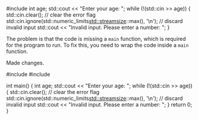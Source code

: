 #include <iostream>
int age;
std::cout << "Enter your age: ";
while (!(std::cin >> age)) {
    std::cin.clear(); // clear the error flag
    std::cin.ignore(std::numeric_limits<std::streamsize>::max(), '\n'); // discard invalid input
    std::cout << "Invalid input. Please enter a number: ";
}


The problem is that the code is missing a `main` function, which is required for the program to run. To fix this, you need to wrap the code inside a `main` function.



Made changes.

#include <iostream>
#include <limits>

int main() {
    int age;
    std::cout << "Enter your age: ";
    while (!(std::cin >> age)) {
        std::cin.clear(); // clear the error flag
        std::cin.ignore(std::numeric_limits<std::streamsize>::max(), '\n'); // discard invalid input
        std::cout << "Invalid input. Please enter a number: ";
    }
    return 0;
}
